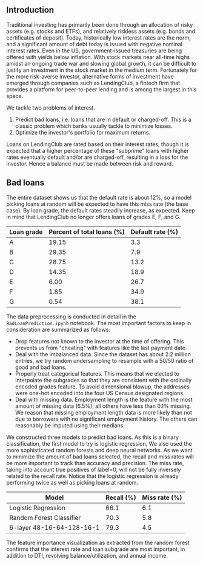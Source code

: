 ## Introduction

Traditional investing has primarily been done through an allocation of risky assets (e.g. stocks and ETFs), and relatively riskless assets (e.g. bonds and certificates of deposit). Today, historically low interest rates are the norm, and a significant amount of debt today is issued with negative nominal interest rates. Even in the US, government-issued treasuries are being offered with yields below inflation. With stock markets near all-time highs amidst an ongoing trade war and slowing global growth, it can be difficult to justify an investment in the stock market in the medium term. Fortunately for the more risk-averse investor, alternative forms of investment have emerged through companies such as LendingClub, a fintech firm that provides a platform for peer-to-peer lending and is among the largest in this space.

We tackle two problems of interest. 

1. Predict bad loans, i.e. loans that are in default or charged-off. This is a classic problem which banks usually tackle to minimize losses. 
2. Optimize the investor's portfolio for maximum returns.

Loans on LendingClub are rated based on their interest rates, though it is expected that a higher percentage of these "subprime" loans with higher rates eventually default and/or are charged-off, resulting in a loss for the investor. Hence a balance must be made between risk and reward.

## Bad loans

The entire dataset shows us that the default rate is about 12%, so a model picking loans at random will be expected to have this miss rate (the base case). By loan grade, the default rates steadily increase, as expected. Keep in mind that LendingClub no longer offers loans of grades E, F, and G.

| Loan grade | Percent of total loans (%) | Default rate (%) |
| ---- | ---- | ---- |
| A | 19.15 | 3.3 |
| B | 29.35 | 7.9 |
| C | 28.75 | 13.2 |
| D | 14.35 | 18.9 |
| E | 6.00 | 26.7 |
| F | 1.85 | 34.9 |
| G | 0.54 | 38.1 |

The data preprocessing is conducted in detail in the `BadLoanPrediction.ipynb` notebook. The most important factors to keep in consideration are summarized as follows:
* Drop features not known to the investor at the time of offering. This prevents us from "cheating" with features like the last payment date.
* Deal with the imbalanced data. Since the dataset has about 2.2 million entries, we try random undersampling to resample with a 50/50 ratio of good and bad loans.
* Properly treat categorical features. This means that we elected to interpolate the subgrades so that they are consistent with the ordinally encoded grades feature. To avoid dimensional blowup, the addresses were one-hot encoded into the four US Census designated regions.
* Deal with missing data. Employment length is the feature with the most amount of missing data (6.5%); all others have less than 0.1% missing. We reason that missing employment length data is more likely than not due to borrowers with no significant employment history. The others can reasonably be imputed using their medians.

We constructed three models to predict bad loans. As this is a binary classification, the first model to try is logistic regression. We also used the more sophisticated random forests and deep neural networks. As we want to minimize the amount of bad loans selected, the recall and miss rates will be more important to track than accuracy and precision. The miss rate, taking into account true positives of label=0, will not be fully inversely related to the recall rate. Notice that the logistic regression is already performing twice as well as picking loans at random.

| Model | Recall (%) | Miss rate (%) | 
| ---- | ---- | ---- |
| Logistic Regression | 66.1 | 6.1 |
| Random Forest Classifier | 70.3 | 5.8 |
| 6-layer 48-16-64-128-16-1 | 79.3 | 4.5 |

The feature importance visualization as extracted from the random forest confirms that the interest rate and loan subgrade are most important, in addition to DTI, revolving balance/utilization, and annual income.
